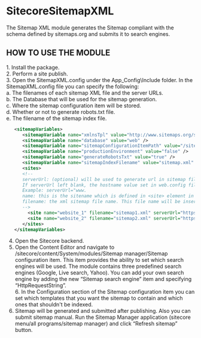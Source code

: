 SitecoreSitemapXML
==================

The Sitemap XML module generates the Sitemap compliant with the schema defined by sitemaps.org and submits it to search engines.

HOW TO USE THE MODULE
---------------------

1. Install the package.  
2. Perform a site publish.  
3. Open the SitemapXML.config under the App_Config\Include folder. In the SitemapXML.config file you can specify the following:  
   a. The filenames of each sitemap XML file and the server URLs.  
   b. The Database that will be used for the sitemap generation.  
   c. Where the sitemap configuration item will be stored.  
   d. Whether or not to generate robots.txt file.  
   e. The filename of the sitemap index file.  
```xml
   <sitemapVariables>
      <sitemapVariable name="xmlnsTpl" value="http://www.sitemaps.org/schemas/sitemap/0.9" />
      <sitemapVariable name="database" value="web" />
      <sitemapVariable name="sitemapConfigurationItemPath" value="/sitecore/system/Modules/Sitemap XML/Sitemap configuration" />
      <sitemapVariable name="productionEnvironment" value="false" />
      <sitemapVariable name="generateRobotsTxt" value="true" />
      <sitemapVariable name="sitemapIndexFilename" value="sitemap.xml" />
      <sites>
      <!-- 
      serverUrl: (optional) will be used to generate url in sitemap file. 
      If serverUrl left blank, the hostname value set in web.config file for each site will be used.
      Example: serverUrl="www.
      name: this is the sitename which is defined in <site> element in sitecore web.config file.
      filename: the xml sitemap file name. This file name will be inserted into robots.txt file.
      -->
        <site name="website_1" filename="sitemap1.xml" serverUrl="https://www.site1domain.com" />
        <site name="website_2" filename="sitemap2.xml" serverUrl="https://www.site2domain.com"/>
      </sites>
   </sitemapVariables>
```
4. Open the Sitecore backend.  
5. Open the Content Editor and navigate to /sitecore/content/System/modules/Sitemap manager/Sitemap configuration item. This item provides the ability to set which search engines will be used. The module contains three predefined search engines (Google, Live search, Yahoo). You can add your own search engine by adding the new “Sitemap search engine” item and specifying “HttpRequestString”.  
6. In the Configuration section of the Sitemap configuration item you can set which templates that you want the sitemap to contain and which ones that shouldn't be indexed.  
7. Sitemap will be generated and submitted after publishing. Also you can submit sitemap manual. Run the Sitemap Manager application (sitecore menu/all programs/sitemap manager) and click “Refresh sitemap” button.
